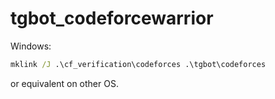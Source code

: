 # tgbot_codeforcewarrior
Windows:
```cmd
mklink /J .\cf_verification\codeforces .\tgbot\codeforces
```
or equivalent on other OS.
